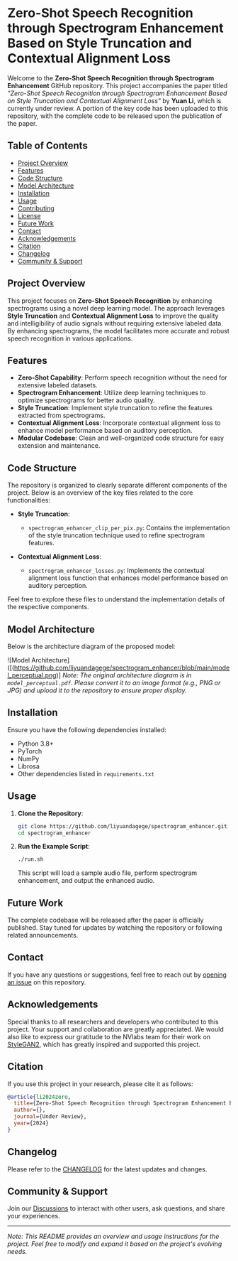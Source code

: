 # Zero-Shot Speech Recognition through Spectrogram Enhancement Based on Style Truncation and Contextual Alignment Loss

Welcome to the **Zero-Shot Speech Recognition through Spectrogram Enhancement** GitHub repository. This project accompanies the paper titled *"Zero-Shot Speech Recognition through Spectrogram Enhancement Based on Style Truncation and Contextual Alignment Loss"* by **Yuan Li**, which is currently under review. A portion of the key code has been uploaded to this repository, with the complete code to be released upon the publication of the paper.

## Table of Contents

- [Project Overview](#project-overview)
- [Features](#features)
- [Code Structure](#code-structure)
- [Model Architecture](#model-architecture)
- [Installation](#installation)
- [Usage](#usage)
- [Contributing](#contributing)
- [License](#license)
- [Future Work](#future-work)
- [Contact](#contact)
- [Acknowledgements](#acknowledgements)
- [Citation](#citation)
- [Changelog](#changelog)
- [Community & Support](#community--support)

## Project Overview

This project focuses on **Zero-Shot Speech Recognition** by enhancing spectrograms using a novel deep learning model. The approach leverages **Style Truncation** and **Contextual Alignment Loss** to improve the quality and intelligibility of audio signals without requiring extensive labeled data. By enhancing spectrograms, the model facilitates more accurate and robust speech recognition in various applications.

## Features

- **Zero-Shot Capability**: Perform speech recognition without the need for extensive labeled datasets.
- **Spectrogram Enhancement**: Utilize deep learning techniques to optimize spectrograms for better audio quality.
- **Style Truncation**: Implement style truncation to refine the features extracted from spectrograms.
- **Contextual Alignment Loss**: Incorporate contextual alignment loss to enhance model performance based on auditory perception.
- **Modular Codebase**: Clean and well-organized code structure for easy extension and maintenance.

## Code Structure

The repository is organized to clearly separate different components of the project. Below is an overview of the key files related to the core functionalities:

- **Style Truncation**:
  - `spectrogram_enhancer_clip_per_pix.py`: Contains the implementation of the style truncation technique used to refine spectrogram features.

- **Contextual Alignment Loss**:
  - `spectrogram_enhancer_losses.py`: Implements the contextual alignment loss function that enhances model performance based on auditory perception.


Feel free to explore these files to understand the implementation details of the respective components.

## Model Architecture

Below is the architecture diagram of the proposed model:

![Model Architecture]([(https://github.com/liyuandagege/spectrogram_enhancer/blob/main/model_perceptual.png)]
*Note: The original architecture diagram is in `model_perceptual.pdf`. Please convert it to an image format (e.g., PNG or JPG) and upload it to the repository to ensure proper display.*

## Installation

Ensure you have the following dependencies installed:

- Python 3.8+
- PyTorch
- NumPy
- Librosa
- Other dependencies listed in `requirements.txt`

## Usage

1. **Clone the Repository**:

    ```bash
    git clone https://github.com/liyuandagege/spectrogram_enhancer.git
    cd spectrogram_enhancer
    ```

2. **Run the Example Script**:

    ```bash
    ./run.sh
    ```

    This script will load a sample audio file, perform spectrogram enhancement, and output the enhanced audio.


## Future Work

The complete codebase will be released after the paper is officially published. Stay tuned for updates by watching the repository or following related announcements.

## Contact

If you have any questions or suggestions, feel free to reach out by [opening an issue](https://github.com/liyuandagege/spectrogram_enhancer/issues) on this repository.

## Acknowledgements

Special thanks to all researchers and developers who contributed to this project. Your support and collaboration are greatly appreciated.
We would also like to express our gratitude to the NVlabs team for their work on [StyleGAN2](https://github.com/NVlabs/stylegan2), which has greatly inspired and supported this project.

## Citation

If you use this project in your research, please cite it as follows:

```bibtex
@article{li2024zero,
  title={Zero-Shot Speech Recognition through Spectrogram Enhancement Based on Style Truncation and Contextual Alignment Loss},
  author={},
  journal={Under Review},
  year={2024}
}
```

## Changelog

Please refer to the [CHANGELOG](CHANGELOG.md) for the latest updates and changes.

## Community & Support

Join our [Discussions](https://github.com/liyuandagege/spectrogram_enhancer/discussions) to interact with other users, ask questions, and share your experiences.

---

*Note: This README provides an overview and usage instructions for the project. Feel free to modify and expand it based on the project's evolving needs.*
